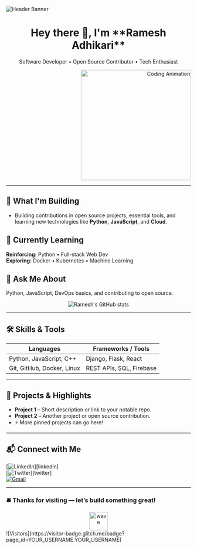 <!-- Banner -->
![Header Banner](https://user-images.githubusercontent.com/YOUR‑ID/banner.gif)

<!-- Greeting -->
<h1 align="center">Hey there 👋, I'm **Ramesh Adhikari**</h1>
<p align="center">Software Developer • Open Source Contributor • Tech Enthusiast</p>

<!-- Coding Animation -->
<p align="right">
  <img src="https://user-images.githubusercontent.com/YOUR‑ID/coding.gif" width="300" alt="Coding Animation">
</p>

---

## 🔭 What I'm Building
- Building contributions in open source projects, essential tools, and learning new technologies like **Python**, **JavaScript**, and **Cloud**.

## 🌱 Currently Learning
**Reinforcing:**
Python • Full-stack Web Dev  
**Exploring:**
Docker • Kubernetes • Machine Learning

## 💬 Ask Me About
Python, JavaScript, DevOps basics, and contributing to open source.

<!-- GitHub Stats -->
<p align="center">
  <img src="https://github-readme-stats.vercel.app/api?username=RameshAdhikari860&show_icons=true&theme=dark&count_private=true" alt="Ramesh's GitHub stats" />
</p>

---

## 🛠️ Skills & Tools

| Languages         | Frameworks / Tools     |
|------------------|-------------------------|
| Python, JavaScript, C++ | Django, Flask, React |
| Git, GitHub, Docker, Linux | REST APIs, SQL, Firebase |

---

## 🔧 Projects & Highlights

- **Project 1** – Short description or link to your notable repo.
- **Project 2** – Another project or open source contribution.
- ⚡ More pinned projects can go here!

---

## 📬 Connect with Me

[![LinkedIn](https://img.shields.io/badge/-LinkedIn-blue?logo=linkedin)][linkedin]  
[![Twitter](https://img.shields.io/badge/-Twitter-1DA1F2?logo=twitter)][twitter]  
[![Gmail](https://img.shields.io/badge/-Email-D14836?logo=gmail)](mailto:youremail@example.com)

---

### 🛎️ Thanks for visiting — let’s build something great!

<div align="center">
  <img src="https://github.com/kautukkundan/LinkedIn-Profile-Readme-Generator/blob/main/assets/wave.gif" width="50px" alt="wave"/>
</div>
![Visitors](https://visitor-badge.glitch.me/badge?page_id=YOUR_USERNAME.YOUR_USERNAME)

